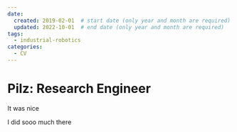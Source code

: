```yaml
---
date:
  created: 2019-02-01  # start date (only year and month are required)
  updated: 2022-10-01  # end date (only year and month are required)
tags:
  - industrial-robotics
categories:
  - CV
---
```


# Pilz: Research Engineer

It was nice

<!-- more -->

I did sooo much there
